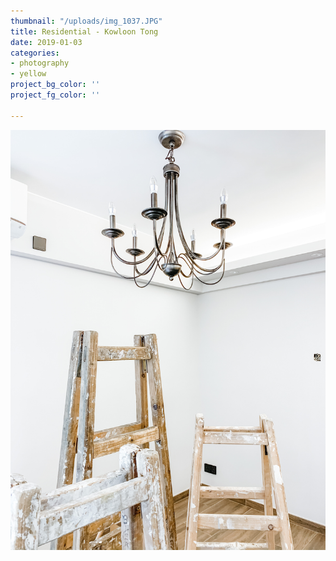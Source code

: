 ```yaml
---
thumbnail: "/uploads/img_1037.JPG"
title: Residential - Kowloon Tong
date: 2019-01-03
categories:
- photography
- yellow
project_bg_color: ''
project_fg_color: ''

---
```

![](/uploads/img_1037.JPG)